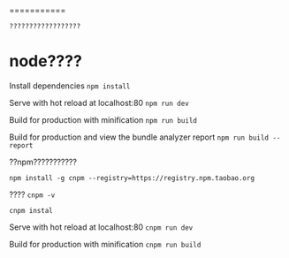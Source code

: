 
===========

`??????????????????`

# node????

Install dependencies
  `npm install`

Serve with hot reload at localhost:80
  `npm run dev`

Build for production with minification
  `npm run build`

Build for production and view the bundle analyzer report
  `npm run build --report`

??npm???????????

  `npm install -g cnpm --registry=https://registry.npm.taobao.org`

????
  `cnpm -v`

  `cnpm instal`

Serve with hot reload at localhost:80
  `cnpm run dev`

Build for production with minification
  `cnpm run build`